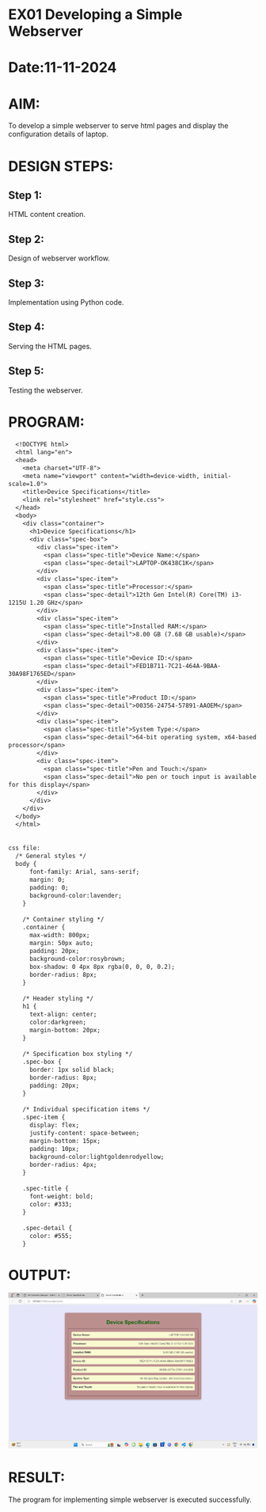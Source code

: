 # EX01 Developing a Simple Webserver

# Date:11-11-2024
# AIM:
To develop a simple webserver to serve html pages and display the configuration details of laptop.

# DESIGN STEPS:
## Step 1:
HTML content creation.

## Step 2:
Design of webserver workflow.

## Step 3:
Implementation using Python code.

## Step 4:
Serving the HTML pages.

## Step 5:
Testing the webserver.

# PROGRAM:

    
      <!DOCTYPE html>
      <html lang="en">
      <head>
        <meta charset="UTF-8">
        <meta name="viewport" content="width=device-width, initial-scale=1.0">
        <title>Device Specifications</title>
        <link rel="stylesheet" href="style.css">
      </head>
      <body>
        <div class="container">
          <h1>Device Specifications</h1>
          <div class="spec-box">
            <div class="spec-item">
              <span class="spec-title">Device Name:</span>
              <span class="spec-detail">LAPTOP-OK438C1K</span>
            </div>
            <div class="spec-item">
              <span class="spec-title">Processor:</span>
              <span class="spec-detail">12th Gen Intel(R) Core(TM) i3-1215U 1.20 GHz</span>
            </div>
            <div class="spec-item">
              <span class="spec-title">Installed RAM:</span>
              <span class="spec-detail">8.00 GB (7.68 GB usable)</span>
            </div>
            <div class="spec-item">
              <span class="spec-title">Device ID:</span>
              <span class="spec-detail">FED1B711-7C21-464A-9BAA-30A98F1765ED</span>
            </div>
            <div class="spec-item">
              <span class="spec-title">Product ID:</span>
              <span class="spec-detail">00356-24754-57891-AAOEM</span>
            </div>
            <div class="spec-item">
              <span class="spec-title">System Type:</span>
              <span class="spec-detail">64-bit operating system, x64-based processor</span>
            </div>
            <div class="spec-item">
              <span class="spec-title">Pen and Touch:</span>
              <span class="spec-detail">No pen or touch input is available for this display</span>
            </div>
          </div>
        </div>
      </body>
      </html>
    
    
    css file:
      /* General styles */
      body {
          font-family: Arial, sans-serif;
          margin: 0;
          padding: 0;
          background-color:lavender;
        }
        
        /* Container styling */
        .container {
          max-width: 800px;
          margin: 50px auto;
          padding: 20px;
          background-color:rosybrown;
          box-shadow: 0 4px 8px rgba(0, 0, 0, 0.2);
          border-radius: 8px;
        }
        
        /* Header styling */
        h1 {
          text-align: center;
          color:darkgreen;
          margin-bottom: 20px;
        }
        
        /* Specification box styling */
        .spec-box {
          border: 1px solid black;
          border-radius: 8px;
          padding: 20px;
        }
        
        /* Individual specification items */
        .spec-item {
          display: flex;
          justify-content: space-between;
          margin-bottom: 15px;
          padding: 10px;
          background-color:lightgoldenrodyellow;
          border-radius: 4px;
        }
        
        .spec-title {
          font-weight: bold;
          color: #333;
        }
        
        .spec-detail {
          color: #555;
        }
      
  
# OUTPUT:
![alt text](<Screenshot 2024-11-25 140407.png>)
# RESULT:
The program for implementing simple webserver is executed successfully.
